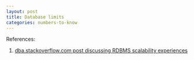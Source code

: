 ```yaml
---
layout: post
title: Database limits
categories: numbers-to-know
---
```


References:

1. [dba.stackoverflow.com post discussing RDBMS scalability experiences](https://dba.stackexchange.com/questions/24034/scalability-limitations-of-postgresql-and-mysql)